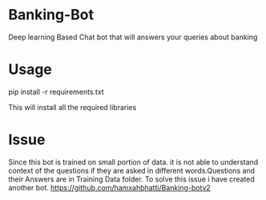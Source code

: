 # Banking-Bot
Deep learning Based Chat bot that will answers your queries about banking


# Usage
  pip install -r requirements.txt
  
This will install all the required libraries
  
 
 # Issue 
 Since this bot is trained on small portion of data. it is not able to understand context of the questions if they are asked in different words.Questions and their Answers are in Training Data folder.
 To solve this issue i have created another bot.
      https://github.com/hamxahbhatti/Banking-botv2
